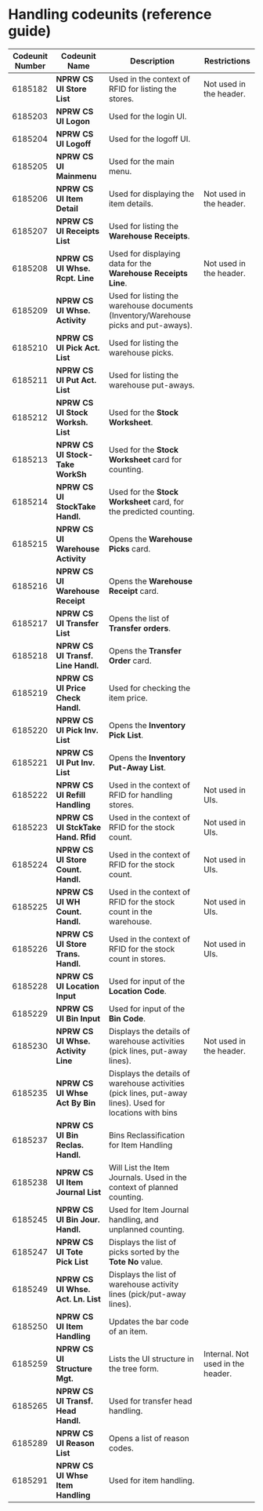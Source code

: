 # Handling codeunits (reference guide)

| Codeunit Number| Codeunit Name      | Description | Restrictions |
| ----------- | ----------- | -----------| ---------- |
|   6185182   | **NPRW CS UI Store List**  |    Used in the context of RFID for listing the stores.  | Not used in the header. |
|   6185203   | **NPRW CS UI Logon**       |    Used for the login UI.   | |
|   6185204   | **NPRW CS UI Logoff**      |    Used for the logoff UI.          | |
|   6185205   | **NPRW CS UI Mainmenu**    |    Used for the main menu.  | |
|   6185206   | **NPRW CS UI Item Detail** |   Used for displaying the item details. | Not used in the header. |
|   6185207   | **NPRW CS UI Receipts List**     | Used for listing the **Warehouse Receipts**.  | |
|   6185208   | **NPRW CS UI Whse. Rcpt. Line**  |  Used for displaying data for the **Warehouse Receipts Line**. | Not used in the header. |
|   6185209   | **NPRW CS UI Whse. Activity**    |  Used for listing the warehouse documents (Inventory/Warehouse picks and put-aways). | |
|   6185210   | **NPRW CS UI Pick Act. List**    |  Used for listing the warehouse picks. | |
|   6185211   | **NPRW CS UI Put Act. List**     |  Used for listing the warehouse put-aways.  | |
|   6185212   | **NPRW CS UI Stock Worksh. List**  |  Used for the **Stock Worksheet**.  | |
|   6185213   | **NPRW CS UI Stock-Take WorkSh**    |  Used for the **Stock Worksheet** card for counting. | |
|   6185214   | **NPRW CS UI StockTake Handl.** | Used for the **Stock Worksheet** card, for the predicted counting.  | |
|   6185215   | **NPRW CS UI Warehouse Activity**    | Opens the **Warehouse Picks** card.  | |
|   6185216   | **NPRW CS UI Warehouse Receipt** |  Opens the **Warehouse Receipt** card. |
|   6185217   | **NPRW CS UI Transfer List**     |  Opens the list of **Transfer orders**. | |
|   6185218   | **NPRW CS UI Transf. Line Handl.**  | Opens the **Transfer Order** card. | |
|   6185219   | **NPRW CS UI Price Check Handl.**   | Used for checking the item price. | |
|   6185220   | **NPRW CS UI Pick Inv. List**    |  Opens the **Inventory Pick List**. | |
|   6185221   | **NPRW CS UI Put Inv. List**     | Opens the **Inventory Put-Away List**. |  |
|   6185222   | **NPRW CS UI Refill Handling**   |  Used in the context of RFID for handling stores. | Not used in UIs.  |
|   6185223   | **NPRW CS UI StckTake Hand. Rfid** | Used in the context of RFID for the stock count. | Not used in UIs. |
|   6185224   | **NPRW CS UI Store Count. Handl.** | Used in the context of RFID for the stock count. | Not used in UIs. |
|   6185225   | **NPRW CS UI WH Count. Handl.**    | Used in the context of RFID for the stock count in the warehouse. | Not used in UIs.|
|   6185226   | **NPRW CS UI Store Trans. Handl.** | Used in the context of RFID for the stock count in stores. | Not used in UIs.| 
|   6185228   | **NPRW CS UI Location Input**     | Used for input of the **Location Code**. | |
|   6185229   | **NPRW CS UI Bin Input**  | Used for input of the **Bin Code**. | |
|   6185230   | **NPRW CS UI Whse. Activity Line**  | Displays the details of warehouse activities (pick lines, put-away lines). | Not used in the header. |
|   6185235   | **NPRW CS UI Whse Act By Bin**  | Displays the details of warehouse activities (pick lines, put-away lines). Used for locations with bins  | |
|   6185237   | **NPRW CS UI Bin Reclas. Handl.**  | Bins Reclassification for Item Handling  | |
|   6185238   | **NPRW CS UI Item Journal List**  | Will List the Item Journals. Used in the context of planned counting.  | |
|   6185245   | **NPRW CS UI Bin Jour. Handl.**  |  Used for Item Journal handling, and unplanned counting. | |
|   6185247   | **NPRW CS UI Tote Pick List**  | Displays the list of picks sorted by the **Tote No** value.  | |
|   6185249   | **NPRW CS UI Whse. Act. Ln. List**  | Displays the list of warehouse activity lines (pick/put-away lines).  | |
|   6185250   | **NPRW CS UI Item Handling**  |  Updates the bar code of an item. | |
|   6185259   | **NPRW CS UI Structure Mgt.**  | Lists the UI structure in the tree form. | Internal. Not used in the header. |
|   6185265   | **NPRW CS UI Transf. Head Handl.**  |  Used for transfer head handling. | | 
|   6185289   | **NPRW CS UI Reason List**  | Opens a list of reason codes.  | |
|   6185291   | **NPRW CS UI Whse Item Handling**  | Used for item handling.  | |